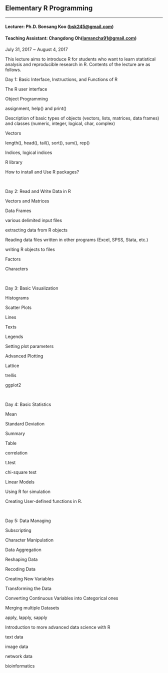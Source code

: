 ## Elementary R Programming

------------------------------------------



#### Lecturer: Ph.D. Bonsang Koo (bsk245@gmail.com)

#### Teaching Assistant: Changdong Oh(lamancha91@gmail.com)

July 31, 2017 ~ August 4, 2017

This lecture aims to introduce R for students who want to learn statistical analysis and reproducible research in R. Contents of the lecture are as follows.



Day 1: Basic Interface, Instructions, and Functions of R

The R user interface

Object Programming

assignment, help() and print()

Description of basic types of objects (vectors, lists, matrices, data frames) and classes (numeric, integer, logical, char, complex)

Vectors 

length(), head(), tail(), sort(), sum(), rep()

Indices, logical indices

R library

How to install and Use R packages? 

​     

Day 2: Read and Write Data in R

Vectors and Matrices

Data Frames

various delimited input files

extracting data from R objects

Reading data files written in other programs (Excel, SPSS, Stata, etc.)

writing R objects to files

Factors

Characters

​     

Day 3: Basic Visualization 

Histograms

Scatter Plots

Lines

Texts

Legends

Setting plot parameters

Advanced Plotting

Lattice

trellis

ggplot2

​     

Day 4: Basic Statistics

Mean

Standard Deviation

Summary

Table

correlation

t.test

chi-square test

Linear Models

Using R for simulation

Creating User-defined functions in R. 

​     

Day 5: Data Managing

Subscripting

Character Manipulation

Data Aggregation

Reshaping Data

Recoding Data

Creating New Variables

Transforming the Data

Converting Continuous Variables into Categorical ones

Merging multiple Datasets

apply, lapply, sapply

Introduction to more advanced data science with R

text data

image data

network data

bioinformatics 

​     